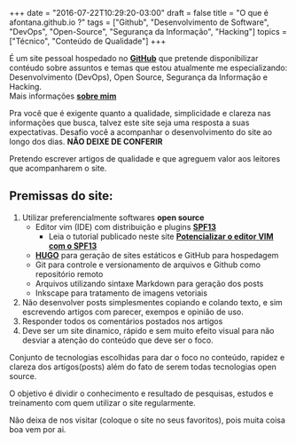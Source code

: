 +++
date = "2016-07-22T10:29:20-03:00"
draft = false
title = "O que é afontana.github.io ?"
tags = ["Github", "Desenvolvimento de Software", "DevOps", "Open-Source", "Segurança da Informação", "Hacking"]
topics = ["Técnico", "Conteúdo de Qualidade"]
+++


É um site pessoal hospedado no <a href="https://github.com/" target="_blank">**GitHub**</a> que pretende disponibilizar contéudo sobre 
assuntos e temas que estou atualmente me especializando: Desenvolvimento (DevOps), Open Source, Segurança da Informação e Hacking.  
Mais informações [**sobre mim**](https://afontana.github.io/sobre)  

Pra você que é exigente quanto a qualidade, simplicidade e clareza nas informações que busca, talvez este site seja uma resposta a suas expectativas.
Desafio você a acompanhar o desenvolvimento do site ao longo dos dias. **NÃO DEIXE DE CONFERIR**

Pretendo escrever artigos de qualidade e que agreguem valor aos leitores que acompanharem o site.

## Premissas do site:

1. Utilizar preferencialmente softwares **open source**
    * Editor vim (IDE) com distribuição e plugins <a href="http://vim.spf13.com/" target="_blank">**SPF13**</a>
        * Leia o tutorial publicado neste site **[Potencializar o editor VIM com o SPF13](https://afontana.github.io/post/transformando_vim_IDE_com_SPF13/)**
    * <a href="https://gohugo.io" target="_blank">**HUGO**</a> para geração de sites estáticos e GitHub para hospedagem 
    * Git para controle e versionamento de arquivos e Github como repositório remoto
    * Arquivos utilizando sintaxe Markdown para geração dos posts 
    * Inkscape para tratamento de imagens vetoriais
2. Não desenvolver posts simplesmentes copiando e colando texto, e sim escrevendo artigos com parecer, exempos e opinião de uso.
3. Responder todos os comentários postados nos artigos
4. Deve ser um site dinamico, rápido e sem muito efeito visual para não desviar a atenção do conteúdo que deve ser o foco.

Conjunto de tecnologias escolhidas para dar o foco  no conteúdo, rapidez e clareza dos artigos(posts) além do fato de serem todas tecnologias
open source. 

O objetivo é dividir o conhecimento e resultado de pesquisas, estudos e treinamento com quem utilizar o site regularmente.

Não deixa de nos visitar (coloque o site no seus favoritos), pois muita coisa boa vem por ai.
